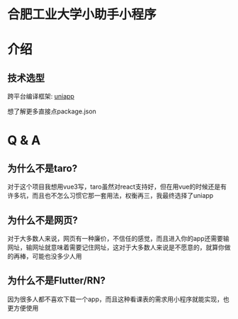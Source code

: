 # 合肥工业大学小助手小程序

# 介绍

## 技术选型

跨平台编译框架: [uniapp](https://uniapp.dcloud.io/)

想了解更多直接点package.json

# Q & A

## 为什么不是taro?

对于这个项目我想用vue3写，taro虽然对react支持好，但在用vue的时候还是有许多坑，而且也不怎么习惯它那一套用法，权衡再三，我最终选择了uniapp

## 为什么不是网页?

对于大多数人来说，网页有一种廉价，不信任的感觉，而且进入你的app还需要输网址，输网址就意味着需要记住网址，这对于大多数人来说是不愿意的，就算你做的再棒，可能也没多少人用

## 为什么不是Flutter/RN?

因为很多人都不喜欢下载一个app，而且这种看课表的需求用小程序就能实现，也更方便使用



